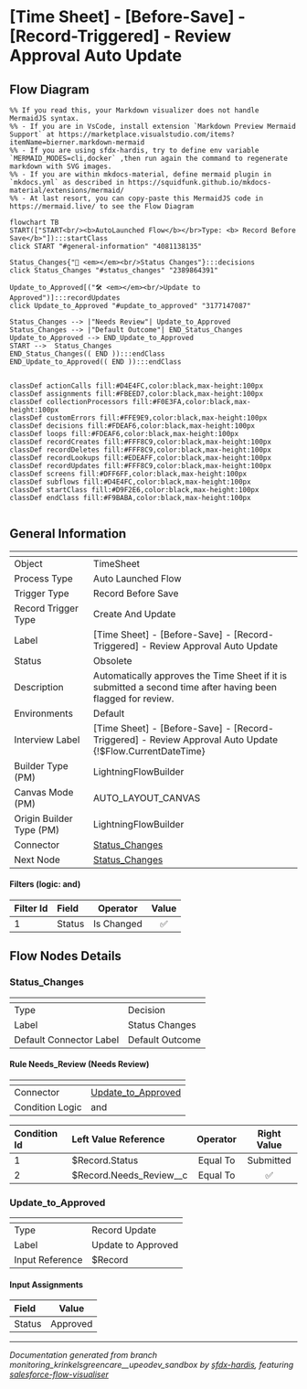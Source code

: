 # [Time Sheet] - [Before-Save] - [Record-Triggered] - Review Approval Auto Update

## Flow Diagram

```mermaid
%% If you read this, your Markdown visualizer does not handle MermaidJS syntax.
%% - If you are in VsCode, install extension `Markdown Preview Mermaid Support` at https://marketplace.visualstudio.com/items?itemName=bierner.markdown-mermaid
%% - If you are using sfdx-hardis, try to define env variable `MERMAID_MODES=cli,docker` ,then run again the command to regenerate markdown with SVG images.
%% - If you are within mkdocs-material, define mermaid plugin in `mkdocs.yml` as described in https://squidfunk.github.io/mkdocs-material/extensions/mermaid/
%% - At last resort, you can copy-paste this MermaidJS code in https://mermaid.live/ to see the Flow Diagram

flowchart TB
START(["START<br/><b>AutoLaunched Flow</b></br>Type: <b> Record Before Save</b>"]):::startClass
click START "#general-information" "4081138135"

Status_Changes{"🔀 <em></em><br/>Status Changes"}:::decisions
click Status_Changes "#status_changes" "2389864391"

Update_to_Approved[("🛠️ <em></em><br/>Update to Approved")]:::recordUpdates
click Update_to_Approved "#update_to_approved" "3177147087"

Status_Changes --> |"Needs Review"| Update_to_Approved
Status_Changes --> |"Default Outcome"| END_Status_Changes
Update_to_Approved --> END_Update_to_Approved
START -->  Status_Changes
END_Status_Changes(( END )):::endClass
END_Update_to_Approved(( END )):::endClass


classDef actionCalls fill:#D4E4FC,color:black,max-height:100px
classDef assignments fill:#FBEED7,color:black,max-height:100px
classDef collectionProcessors fill:#F0E3FA,color:black,max-height:100px
classDef customErrors fill:#FFE9E9,color:black,max-height:100px
classDef decisions fill:#FDEAF6,color:black,max-height:100px
classDef loops fill:#FDEAF6,color:black,max-height:100px
classDef recordCreates fill:#FFF8C9,color:black,max-height:100px
classDef recordDeletes fill:#FFF8C9,color:black,max-height:100px
classDef recordLookups fill:#EDEAFF,color:black,max-height:100px
classDef recordUpdates fill:#FFF8C9,color:black,max-height:100px
classDef screens fill:#DFF6FF,color:black,max-height:100px
classDef subflows fill:#D4E4FC,color:black,max-height:100px
classDef startClass fill:#D9F2E6,color:black,max-height:100px
classDef endClass fill:#F9BABA,color:black,max-height:100px


```

## General Information

|<!-- -->|<!-- -->|
|:---|:---|
|Object|TimeSheet|
|Process Type| Auto Launched Flow|
|Trigger Type| Record Before Save|
|Record Trigger Type| Create And Update|
|Label|[Time Sheet] - [Before-Save] - [Record-Triggered] - Review Approval Auto Update|
|Status|Obsolete|
|Description|Automatically approves the Time Sheet if it is submitted a second time after having been flagged for review.|
|Environments|Default|
|Interview Label|[Time Sheet] - [Before-Save] - [Record-Triggered] - Review Approval Auto Update {!$Flow.CurrentDateTime}|
| Builder Type (PM)|LightningFlowBuilder|
| Canvas Mode (PM)|AUTO_LAYOUT_CANVAS|
| Origin Builder Type (PM)|LightningFlowBuilder|
|Connector|[Status_Changes](#status_changes)|
|Next Node|[Status_Changes](#status_changes)|


#### Filters (logic: **and**)

|Filter Id|Field|Operator|Value|
|:-- |:-- |:--:|:--: |
|1|Status| Is Changed|✅|


## Flow Nodes Details

### Status_Changes

|<!-- -->|<!-- -->|
|:---|:---|
|Type|Decision|
|Label|Status Changes|
|Default Connector Label|Default Outcome|


#### Rule Needs_Review (Needs Review)

|<!-- -->|<!-- -->|
|:---|:---|
|Connector|[Update_to_Approved](#update_to_approved)|
|Condition Logic|and|




|Condition Id|Left Value Reference|Operator|Right Value|
|:-- |:-- |:--:|:--: |
|1|$Record.Status| Equal To|Submitted|
|2|$Record.Needs_Review__c| Equal To|✅|




### Update_to_Approved

|<!-- -->|<!-- -->|
|:---|:---|
|Type|Record Update|
|Label|Update to Approved|
|Input Reference|$Record|


#### Input Assignments

|Field|Value|
|:-- |:--: |
|Status|Approved|








___

_Documentation generated from branch monitoring_krinkelsgreencare__upeodev_sandbox by [sfdx-hardis](https://sfdx-hardis.cloudity.com), featuring [salesforce-flow-visualiser](https://github.com/toddhalfpenny/salesforce-flow-visualiser)_